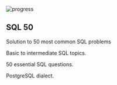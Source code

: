 ![progress](https://progress-bar.dev/6/?scale=50&title=Progress&width=100&color=babaca&suffix=%20of%2050)

## SQL 50

Solution to 50 most common SQL problems

Basic to intermediate SQL topics.

50 essential SQL questions.

PostgreSQL dialect.
